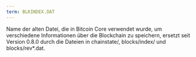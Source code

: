```yaml
---
term: BLKINDEX.DAT
---
```


Name der alten Datei, die in Bitcoin Core verwendet wurde, um verschiedene Informationen über die Blockchain zu speichern, ersetzt seit Version 0.8.0 durch die Dateien in chainstate/, blocks/index/ und blocks/rev*.dat.